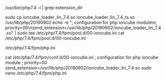 /usr/bin/php7.4 -i | grep extension_dir

sudo cp ioncube_loader_lin_7.4.so ioncube_loader_lin_7.4_ts.so /usr/lib/php/20190902
echo -e "; configuration for php ioncube module\n; priority=00\nzend_extension=/usr/lib/php/20190902/ioncube_loader_lin_7.4.so" | sudo tee /etc/php/7.4/fpm/pool.d/00-ioncube.ini
cat /etc/php/7.4/fpm/pool.d/00-ioncube.ini

/etc/php/7.4/fpm/php.ini


cat /etc/php/7.4/fpm/conf.d/00-ioncube.ini
; configuration for php ioncube module
; priority=00
zend_extension=/usr/lib/php/20190902/ioncube_loader_lin_7.4.so
sudo nano /etc/php/7.4/fpm/php.ini